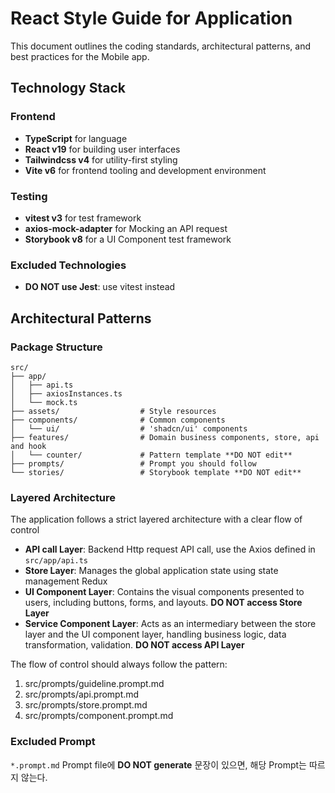 # React Style Guide for Application

This document outlines the coding standards, architectural patterns, and best practices for the Mobile app.

## Technology Stack

### Frontend
- **TypeScript** for language
- **React v19** for building user interfaces
- **Tailwindcss v4** for utility-first styling
- **Vite v6** for frontend tooling and development environment

### Testing
- **vitest v3** for test framework
- **axios-mock-adapter** for Mocking an API request
- **Storybook v8** for a UI Component test framework

### Excluded Technologies
- **DO NOT use Jest**: use vitest instead

## Architectural Patterns

### Package Structure
```
src/
├── app/
│   ├── api.ts
│   ├── axiosInstances.ts
│   └── mock.ts
├── assets/                  # Style resources
├── components/              # Common components
│   └── ui/                  # 'shadcn/ui' components
├── features/                # Domain business components, store, api and hook
│   └── counter/             # Pattern template **DO NOT edit**
├── prompts/                 # Prompt you should follow
└── stories/                 # Storybook template **DO NOT edit**
```

### Layered Architecture
The application follows a strict layered architecture with a clear flow of control

- **API call Layer**: Backend Http request API call, use the Axios defined in `src/app/api.ts`
- **Store Layer**: Manages the global application state using state management Redux
- **UI Component Layer**: Contains the visual components presented to users, including buttons, forms, and layouts.
  **DO NOT access Store Layer**
- **Service Component Layer**: Acts as an intermediary between the store layer and the UI component layer, handling business logic, data transformation, validation.
  **DO NOT access API Layer**

The flow of control should always follow the pattern:
1. src/prompts/guideline.prompt.md
2. src/prompts/api.prompt.md
3. src/prompts/store.prompt.md
4. src/prompts/component.prompt.md

### Excluded Prompt
`*.prompt.md` Prompt file에 **DO NOT generate** 문장이 있으면, 해당 Prompt는 따르지 않는다.


